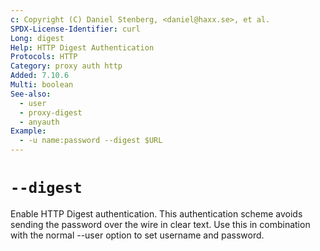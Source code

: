 ```yaml
---
c: Copyright (C) Daniel Stenberg, <daniel@haxx.se>, et al.
SPDX-License-Identifier: curl
Long: digest
Help: HTTP Digest Authentication
Protocols: HTTP
Category: proxy auth http
Added: 7.10.6
Multi: boolean
See-also:
  - user
  - proxy-digest
  - anyauth
Example:
  - -u name:password --digest $URL
---
```


# `--digest`

Enable HTTP Digest authentication. This authentication scheme avoids sending
the password over the wire in clear text. Use this in combination with the
normal --user option to set username and password.
